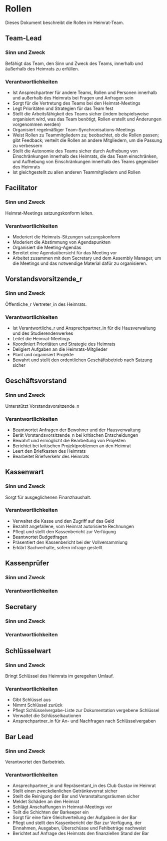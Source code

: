 # Rollen

Dieses Dokument beschreibt die Rollen im Heimrat-Team.

## Team-Lead

### Sinn und Zweck

Befähigt das Team, den Sinn und Zweck des Teams, innerhalb und äußerhalb des Heimrats zu erfüllen.

### Verantwortlichkeiten

- Ist Ansprechpartner für andere Teams, Rollen und Personen innerhalb und außerhalb des Heimrats bei Fragen und Anfragen sein
- Sorgt für die Vertretung des Teams bei den Heimrat-Meetings
- Legt Prioritäten und Strategien für das Team fest
- Stellt die Arbeitsfähigkeit des Teams sicher (indem beispielsweise organisiert wird, was das Team benötigt, Rollen erstellt und Änderungen vorgenommen werden)
- Organisiert regelmäßiger Team-Synchronisations-Meetings
- Weist Rollen zu Teammitgliedern zu; beobachtet, ob die Rollen passen; gibt Feedback; verteilt die Rollen an andere Mitgliedern, um die Passung zu verbessern
- Stellt die Autonomie des Teams sicher durch Aufhebung von Einschränkungen innerhalb des Heimrats, die das Team einschränken, und Aufhebung von Einschränkungen innerhalb des Teams gegenüber des Heimrats
- Ist gleichgestellt zu allen anderen Teammitgliedern und Rollen

## Facilitator

### Sinn und Zweck

Heimrat-Meetings satzungskonform leiten.

### Verantwortlichkeiten
- Moderiert die Heimrats-Sitzungen satzungskonform
- Moderiert die Abstimmung von Agendapunkten
- Organisiert die Meeting-Agendas
- Bereitet eine Agendaübersicht für das Meeting vor
- Arbeitet zusammen mit dem Secretary und dem Assembly Manager, um die Meetings und das notwendige Material dafür zu organisieren.

## Vorstandsvorsitzende_r

### Sinn und Zweck

Öffentliche_r Vertreter_in des Heimrats.

### Verantwortlichkeiten
- Ist Verantwortliche_r und Ansprechpartner_in für die Hausverwaltung und des Studierendenwerkes
- Leitet die Heimrat-Meetings
- Koordiniert Prioritäten und Strategie des Heimrats
- Deligiert Aufgaben an die Heimrats-Mitglieder
- Plant und organisiert Projekte
- Bewahrt und stellt den ordentlichen Geschäftsbetrieb nach Satzung sicher

## Geschäftsvorstand

### Sinn und Zweck

Unterstützt Vorstandsvorsitzende_n

### Verantwortlichkeiten
- Beantwortet Anfragen der Bewohner und der Hausverwaltung
- Berät Vorstandsvorsitzende_n bei kritischen Entscheidungen
- Bewahrt und ermöglicht die Bearbeitung von Projekten
- Berichtet bei kritischen Projektproblemen an den Heimrat
- Leert den Briefkasten des Heimrats
- Bearbeitet Briefverkehr des Heimrats

## Kassenwart

### Sinn und Zweck
Sorgt für ausgeglichenen Finanzhaushalt.

### Verantwortlichkeiten
- Verwaltet die Kasse und den Zugriff auf das Geld
- Bezahlt angefallene, vom Heimrat autorisierte Rechnungen
- Pflegt und stellt den Kassenbericht zur Verfügung
- Beantwortet Budgetfragen
- Präsentiert den Kassenbericht bei der Vollversammlung
- Erklärt Sachverhalte, sofern infrage gestellt

## Kassenprüfer

### Sinn und Zweck
### Verantwortlichkeiten
## Secretary
### Sinn und Zweck
### Verantwortlichkeiten
## Schlüsselwart

### Sinn und Zweck
Bringt Schlüssel des Heimrats im geregelten Umlauf.

### Verantwortlichkeiten
- Gibt Schlüssel aus
- Nimmt Schlüssel zurück
- Pflegt Schlüsselvergabe-Liste zur Dokumentation vergebene Schlüssel
- Verwaltet die Schlüsselkautionen
- Ansprechpartner_in für An- und Nachfragen nach Schlüsselvergaben

## Bar Lead

### Sinn und Zweck

Verantwortet den Barbetrieb.

### Verantwortlichkeiten
- Ansprechpartner_in und Repräsentant_in des Club Gustav im Heimrat
- Stellt einen zweckdienlichen Getränkevorrat sicher
- Stellt die Reinigung der Bar und Veranstaltungsräumen sicher
- Meldet Schäden an den Heimrat
- Schlägt Anschaffungen in Heimrat-Meetings vor
- Teilt die Schichten der Barkeeper ein
- Sorgt für eine faire Gleichverteilung der Aufgaben in der Bar
- Pflegt und stellt den Kassenbericht der Bar zur Verfügung, der Einnahmen, Ausgaben, Überschüsse und Fehlbeträge nachweist
- Berichtet auf Anfrage des Heimrats den finanziellen Stand der Bar
